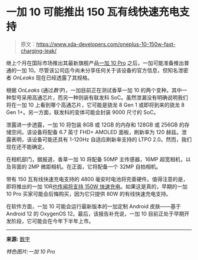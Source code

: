 # 一加 10 可能推出 150 瓦有线快速充电支持

> 原文：<https://www.xda-developers.com/oneplus-10-150w-fast-charging-leak/>

继上个月在国际市场推出其最新旗舰产品[一加 10 Pro](https://www.xda-developers.com/oneplus-10-pro-review/) 之后，一加可能准备推出普通的一加 10。尽管该公司迄今尚未分享任何关于该设备的官方信息，但知名泄密者 *OnLeaks* 现在已经透露了其规格。

根据 *OnLeaks* (通过*数字*)，一加目前正在测试香草一加 10 的两个变种。其中一种型号采用高通芯片，而另一种则装有联发科 SoC。虽然泄漏没有明确说明我们将在一加 10 上看到哪个高通芯片，它可能是骁龙 8 Gen 1 或即将到来的骁龙 8 Gen 1+。另一方面，联发科的变体可能会封装 9000 尺寸的 SoC。

泄露进一步透露，一加 10 将包装 8GB 或 12GB 的内存和 128GB 或 256GB 的存储空间。该设备将配备 6.7 英寸 FHD+ AMOLED 面板，刷新率为 120 赫兹。泄露表明，该设备可能还具有 1-120Hz 自适应刷新率支持的 LTPO 2.0。然而，我们现在还不能确定。

在相机部门，据报道，香草一加 10 将配备 50MP 主传感器，16MP 超宽相机，以及背面的 2MP 微距相机。在正面，它将配备一个 32MP 自拍相机。

带有 150 瓦有线快速充电支持的 4800 毫安时电池将完善硬件。值得注意的是，即将推出的一加 10R[也传闻将支持 150W 快速充电](https://www.xda-developers.com/oneplus-10r-leaked-renders-specs/)。如果这是真的，早期的一加 10 Pro 买家可能会后悔购买，因为它只提供 80W 的有线快速充电支持。

在软件方面，一加 10 可能会运行最新版本的一加定制 Android 皮肤——基于 Android 12 的 OxygenOS 12。最后，该报告补充说，一加 10 目前正处于早期开发阶段，它可能会在今年下半年上市。

* * *

**来源:** [数字](https://www.digit.in/news/mobile-phones/exclusive-oneplus-10-to-launch-with-120w-fast-charging-50mp-triple-cameras-and-more-63564.html)

*特色图片:一加 10 Pro*